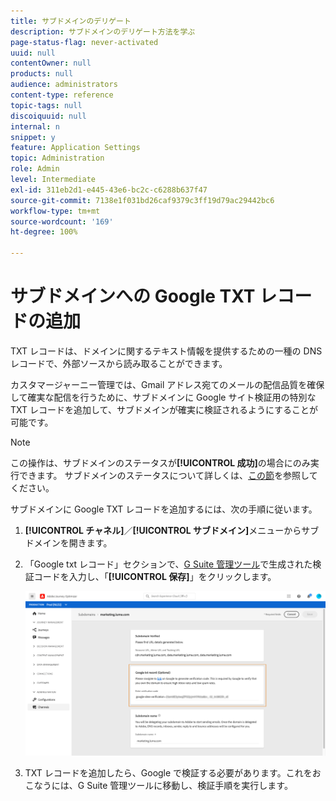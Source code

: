 ```yaml
---
title: サブドメインのデリゲート
description: サブドメインのデリゲート方法を学ぶ
page-status-flag: never-activated
uuid: null
contentOwner: null
products: null
audience: administrators
content-type: reference
topic-tags: null
discoiquuid: null
internal: n
snippet: y
feature: Application Settings
topic: Administration
role: Admin
level: Intermediate
exl-id: 311eb2d1-e445-43e6-bc2c-c6288b637f47
source-git-commit: 7138e1f031bd26caf9379c3ff19d79ac29442bc6
workflow-type: tm+mt
source-wordcount: '169'
ht-degree: 100%

---
```


# サブドメインへの Google TXT レコードの追加

TXT レコードは、ドメインに関するテキスト情報を提供するための一種の DNS レコードで、外部ソースから読み取ることができます。

カスタマージャーニー管理では、Gmail アドレス宛てのメールの配信品質を確保して確実な配信を行うために、サブドメインに Google サイト検証用の特別な TXT レコードを追加して、サブドメインが確実に検証されるようにすることが可能です。

>[!NOTE]
>
> この操作は、サブドメインのステータスが&#x200B;**[!UICONTROL 成功]**&#x200B;の場合にのみ実行できます。 サブドメインのステータスについて詳しくは、[この節](access-subdomains.md)を参照してください。

サブドメインに Google TXT レコードを追加するには、次の手順に従います。

1. **[!UICONTROL チャネル]**／**[!UICONTROL サブドメイン]**&#x200B;メニューからサブドメインを開きます。

1. 「Google txt レコード」セクションで、[G Suite 管理ツール](https://support.google.com/a/answer/183895)で生成された検証コードを入力し、「**[!UICONTROL 保存]**」をクリックします。

   ![](../assets/subdomain-google-txt.png)

1. TXT レコードを追加したら、Google で検証する必要があります。これをおこなうには、G Suite 管理ツールに移動し、検証手順を実行します。
